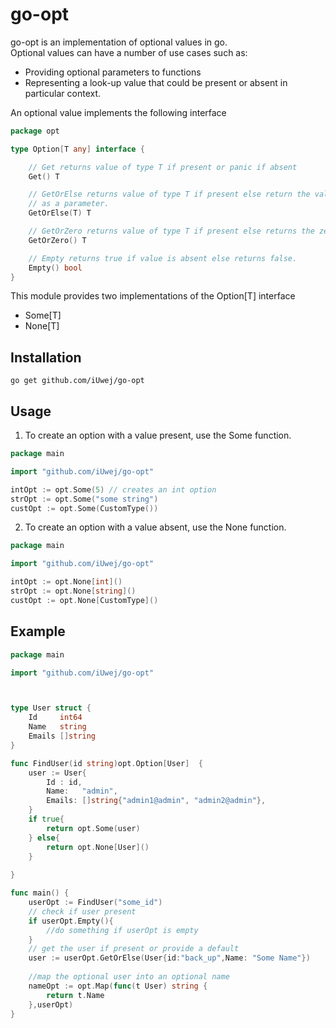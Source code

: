 # go-opt
go-opt is an implementation of optional values in go.\
Optional values can have a number of use cases such as:
- Providing optional parameters to functions
- Representing a look-up value that could be present or absent in particular context.

An optional value implements the following interface
```go
package opt

type Option[T any] interface {

	// Get returns value of type T if present or panic if absent
	Get() T

	// GetOrElse returns value of type T if present else return the value passed
	// as a parameter.
	GetOrElse(T) T

	// GetOrZero returns value of type T if present else returns the zero value of T.
	GetOrZero() T

	// Empty returns true if value is absent else returns false.
	Empty() bool
}
```

This module provides two implementations of the Option[T] interface
- Some[T]
- None[T]

## Installation
`go get github.com/iUwej/go-opt`

## Usage
1) To create an option with a value present, use the Some function.
```go
package main

import "github.com/iUwej/go-opt"

intOpt := opt.Some(5) // creates an int option
strOpt := opt.Some("some string")
custOpt := opt.Some(CustomType())
```
2) To create an option with a value absent, use the None function.
```go
package main

import "github.com/iUwej/go-opt"

intOpt := opt.None[int]()
strOpt := opt.None[string]()
custOpt := opt.None[CustomType]()
```

## Example
```go
package main

import "github.com/iUwej/go-opt"



type User struct {
	Id     int64
	Name   string
	Emails []string
}

func FindUser(id string)opt.Option[User]  {
	user := User{
		Id : id,
		Name:   "admin",
		Emails: []string{"admin1@admin", "admin2@admin"},
	}
	if true{
		return opt.Some(user)
    } else{
		return opt.None[User]()
    }
	
}

func main() {
    userOpt := FindUser("some_id")
	// check if user present
	if userOpt.Empty(){
		//do something if userOpt is empty
    }
	// get the user if present or provide a default
	user := userOpt.GetOrElse(User{id:"back_up",Name: "Some Name"})
	
	//map the optional user into an optional name
	nameOpt := opt.Map(func(t User) string {
        return t.Name
	},userOpt)
}

```


